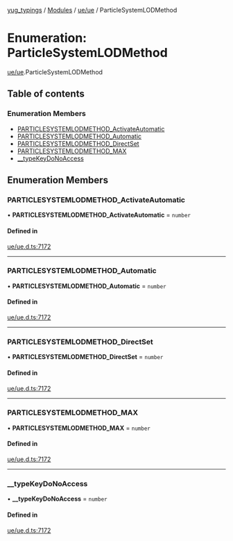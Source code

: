 [yug_typings](../README.md) / [Modules](../modules.md) / [ue/ue](../modules/ue_ue.md) / ParticleSystemLODMethod

# Enumeration: ParticleSystemLODMethod

[ue/ue](../modules/ue_ue.md).ParticleSystemLODMethod

## Table of contents

### Enumeration Members

- [PARTICLESYSTEMLODMETHOD\_ActivateAutomatic](ue_ue.ParticleSystemLODMethod.md#particlesystemlodmethod_activateautomatic)
- [PARTICLESYSTEMLODMETHOD\_Automatic](ue_ue.ParticleSystemLODMethod.md#particlesystemlodmethod_automatic)
- [PARTICLESYSTEMLODMETHOD\_DirectSet](ue_ue.ParticleSystemLODMethod.md#particlesystemlodmethod_directset)
- [PARTICLESYSTEMLODMETHOD\_MAX](ue_ue.ParticleSystemLODMethod.md#particlesystemlodmethod_max)
- [\_\_typeKeyDoNoAccess](ue_ue.ParticleSystemLODMethod.md#__typekeydonoaccess)

## Enumeration Members

### PARTICLESYSTEMLODMETHOD\_ActivateAutomatic

• **PARTICLESYSTEMLODMETHOD\_ActivateAutomatic** = `number`

#### Defined in

[ue/ue.d.ts:7172](https://github.com/YugMetaverse/yug_typings/blob/b7d9b19/ue/ue.d.ts#L7172)

___

### PARTICLESYSTEMLODMETHOD\_Automatic

• **PARTICLESYSTEMLODMETHOD\_Automatic** = `number`

#### Defined in

[ue/ue.d.ts:7172](https://github.com/YugMetaverse/yug_typings/blob/b7d9b19/ue/ue.d.ts#L7172)

___

### PARTICLESYSTEMLODMETHOD\_DirectSet

• **PARTICLESYSTEMLODMETHOD\_DirectSet** = `number`

#### Defined in

[ue/ue.d.ts:7172](https://github.com/YugMetaverse/yug_typings/blob/b7d9b19/ue/ue.d.ts#L7172)

___

### PARTICLESYSTEMLODMETHOD\_MAX

• **PARTICLESYSTEMLODMETHOD\_MAX** = `number`

#### Defined in

[ue/ue.d.ts:7172](https://github.com/YugMetaverse/yug_typings/blob/b7d9b19/ue/ue.d.ts#L7172)

___

### \_\_typeKeyDoNoAccess

• **\_\_typeKeyDoNoAccess** = `number`

#### Defined in

[ue/ue.d.ts:7172](https://github.com/YugMetaverse/yug_typings/blob/b7d9b19/ue/ue.d.ts#L7172)
